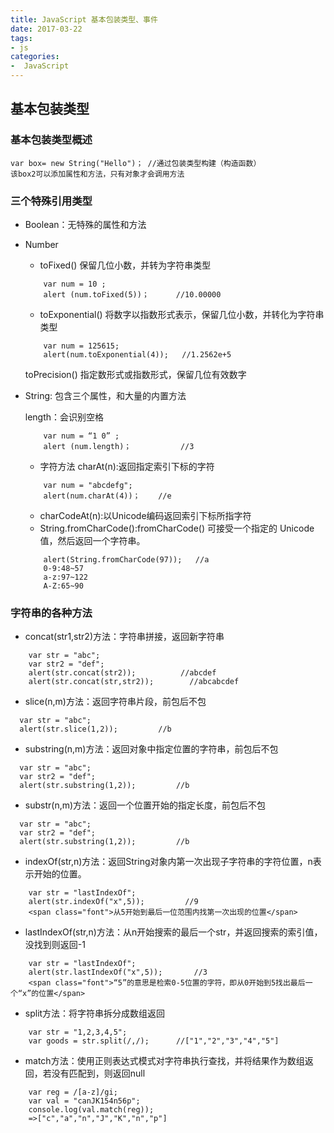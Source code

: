 ```yaml
---
title: JavaScript 基本包装类型、事件
date: 2017-03-22
tags:
- js
categories:
-  JavaScript
---
```


## 基本包装类型
        
### 基本包装类型概述


    var box= new String("Hello")； //通过包装类型构建（构造函数）
    该box2可以添加属性和方法，只有对象才会调用方法

### 三个特殊引用类型
    
+ Boolean：无特殊的属性和方法
+ Number
  + toFixed() 保留几位小数，并转为字符串类型
  ```javascript:;
      var num = 10 ;
      alert (num.toFixed(5))；      //10.00000
  ```
  + toExponential() 将数字以指数形式表示，保留几位小数，并转化为字符串类型
  ```javascript:;
      var num = 125615;
      alert(num.toExponential(4));   //1.2562e+5
  ```
  toPrecision() 指定数形式或指数形式，保留几位有效数字

+ String: 包含三个属性，和大量的内置方法

  length：会识别空格
  ```javascript:;
      var num = “1 0” ;
      alert (num.length)；           //3
  ```
  + 字符方法  charAt(n):返回指定索引下标的字符
  ```javascript:;
      var num = "abcdefg";
      alert(num.charAt(4))；    //e
  ```
  + charCodeAt(n):以Unicode编码返回索引下标所指字符
  + String.fromCharCode():fromCharCode() 可接受一个指定的 Unicode 值，然后返回一个字符串。
  ```javascript:;
      alert(String.fromCharCode(97));   //a
      0-9:48~57
      a-z:97~122
      A-Z:65~90
  ```

### 字符串的各种方法

+ concat(str1,str2)方法：字符串拼接，返回新字符串
```javascript:;
    var str = "abc";
    var str2 = "def";
    alert(str.concat(str2));          //abcdef
    alert(str.concat(str,str2));        //abcabcdef
```

+ slice(n,m)方法：返回字符串片段，前包后不包
```javascript:;
  var str = "abc";
  alert(str.slice(1,2));         //b
```

+ substring(n,m)方法：返回对象中指定位置的字符串，前包后不包
```javascript:;
  var str = "abc";
  var str2 = "def";
  alert(str.substring(1,2));         //b
```

+ substr(n,m)方法：返回一个位置开始的指定长度，前包后不包
```javascript:;
  var str = "abc";
  var str2 = "def";
  alert(str.substring(1,2));         //b
```

+ indexOf(str,n)方法：返回String对象内第一次出现子字符串的字符位置，n表示开始的位置。
```javascript:;
    var str = "lastIndexOf";
    alert(str.indexOf("x",5));         //9
    <span class="font">从5开始到最后一位范围内找第一次出现的位置</span>
```

+ lastIndexOf(str,n)方法：从n开始搜索的最后一个str，并返回搜索的索引值，没找到则返回-1
```javascript:;
    var str = "lastIndexOf";
    alert(str.lastIndexOf("x",5));       //3
    <span class="font">“5”的意思是检索0-5位置的字符，即从0开始到5找出最后一个“x”的位置</span>
```

+ split方法：将字符串拆分成数组返回
```javascript:;
    var str = "1,2,3,4,5";
    var goods = str.split(/,/);      //["1","2","3","4","5"]
```

+ match方法：使用正则表达式模式对字符串执行查找，并将结果作为数组返回，若没有匹配到，则返回null
```javascript:;
    var reg = /[a-z]/gi;
    var val = "canJK154n56p";  
    console.log(val.match(reg));
    =>["c","a","n","J","K","n","p"]    
```